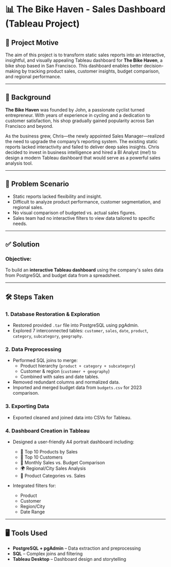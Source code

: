 # 📊 The Bike Haven - Sales Dashboard (Tableau Project)

## 🧠 Project Motive
The aim of this project is to transform static sales reports into an interactive, insightful, and visually appealing Tableau dashboard for **The Bike Haven**, a bike shop based in San Francisco. This dashboard enables better decision-making by tracking product sales, customer insights, budget comparison, and regional performance.

---

## 🏪 Background
**The Bike Haven** was founded by John, a passionate cyclist turned entrepreneur. With years of experience in cycling and a dedication to customer satisfaction, his shop gradually gained popularity across San Francisco and beyond.

As the business grew, Chris—the newly appointed Sales Manager—realized the need to upgrade the company’s reporting system. The existing static reports lacked interactivity and failed to deliver deep sales insights. Chris decided to invest in business intelligence and hired a BI Analyst (me!) to design a modern Tableau dashboard that would serve as a powerful sales analysis tool.

---

## 📍 Problem Scenario
- Static reports lacked flexibility and insight.
- Difficult to analyze product performance, customer segmentation, and regional sales.
- No visual comparison of budgeted vs. actual sales figures.
- Sales team had no interactive filters to view data tailored to specific needs.

---

## ✅ Solution
### Objective:
To build an **interactive Tableau dashboard** using the company's sales data from PostgreSQL and budget data from a spreadsheet.

---

## 🛠️ Steps Taken

### 1. **Database Restoration & Exploration**
- Restored provided `.tar` file into PostgreSQL using pgAdmin.
- Explored 7 interconnected tables: `customer`, `sales`, `date`, `product`, `category`, `subcategory`, `geography`.

### 2. **Data Preprocessing**
- Performed SQL joins to merge:
  - Product hierarchy (`product + category + subcategory`)
  - Customer & region (`customer + geography`)
  - Combined with sales and date tables.
- Removed redundant columns and normalized data.
- Imported and merged budget data from `budgets.csv` for 2023 comparison.

### 3. **Exporting Data**
- Exported cleaned and joined data into CSVs for Tableau.

### 4. **Dashboard Creation in Tableau**
- Designed a user-friendly A4 portrait dashboard including:
  - 📌 Top 10 Products by Sales
  - 💼 Top 10 Customers
  - 📅 Monthly Sales vs. Budget Comparison
  - 🌍 Regional/City Sales Analysis
  - 🛒 Product Categories vs. Sales

- Integrated filters for:
  - Product
  - Customer
  - Region/City
  - Date Range


---

## 🖥️ Tools Used
- **PostgreSQL + pgAdmin** – Data extraction and preprocessing
- **SQL** – Complex joins and filtering
- **Tableau Desktop** – Dashboard design and storytelling
